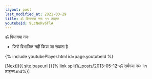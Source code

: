 ```yaml
---
layout: post
last_modified_at: 2021-03-29
title: ॐ विभागया नमः ११ टाइम्स
youtubeId: 9LcNeRv6TlA
---
```

 
 
 ॐ विभागया नमः  
 
 -  जिसे विभाजित नहीं किया जा सकता है 
 
  
 
  
 
 
 
 
 
 


{% include youtubePlayer.html id=page.youtubeId %}
 
[Next]({{ site.baseurl }}{% link  split1/_posts/2013-05-12-ॐ सर्वगया नमः ११ टाइम्स.md%})
 
